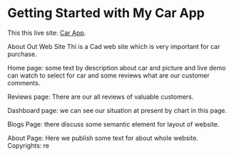 # Getting Started with My Car App

This this live site: [Car App](https://car-app-yousuf.netlify.app/).

About Out Web Site
Thi is a Cad web site which is very important for car purchase.

Home page: some text by description about car and picture and live demo can watch to select for car and some reviews what are our customer comments.

Reviews page: There are our all reviews of valuable customers.

Dashboard page: we can see our situation at present by chart in this page.

Blogs Page: there discuss some semantic element for layout of website.

About Page: Here we publish some text for about whole website.
Copyrights: re
